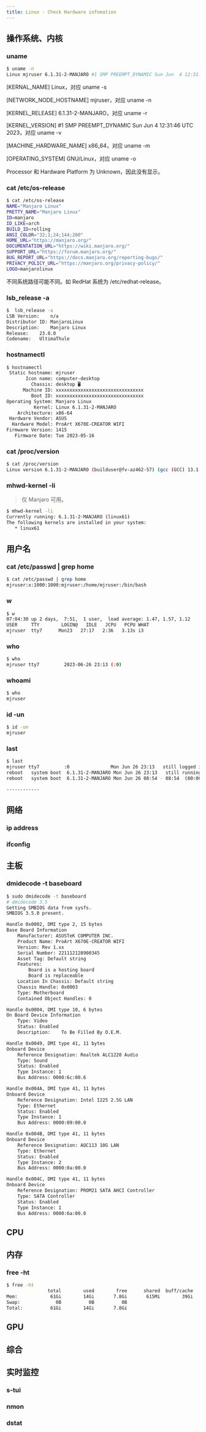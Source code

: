 ```yaml
---
title: Linux - Check Hardware infomation
---
```


## 操作系统、内核

### uname

```bash
$ uname -n
Linux mjruser 6.1.31-2-MANJARO #1 SMP PREEMPT_DYNAMIC Sun Jun  4 12:31:46 UTC 2023 x86_64 GNU/Linux
```
[KERNAL_NAME] Linux，对应 uname -s

[NETWORK_NODE_HOSTNAME] mjruser，对应 uname -n

[KERNEL_RELEASE] 6.1.31-2-MANJARO，对应 uname -r

[KERNEL_VERSION] #1 SMP PREEMPT_DYNAMIC Sun Jun  4 12:31:46 UTC 2023，对应 uname -v

[MACHINE_HARDWARE_NAME] x86_64，对应 uname -m

[OPERATING_SYSTEM] GNU/Linux，对应 uname -o

Processor 和 Hardware Platform 为 Unknown，因此没有显示。

### cat /etc/os-release

```bash
$ cat /etc/os-release
NAME="Manjaro Linux"
PRETTY_NAME="Manjaro Linux"
ID=manjaro
ID_LIKE=arch
BUILD_ID=rolling
ANSI_COLOR="32;1;24;144;200"
HOME_URL="https://manjaro.org/"
DOCUMENTATION_URL="https://wiki.manjaro.org/"
SUPPORT_URL="https://forum.manjaro.org/"
BUG_REPORT_URL="https://docs.manjaro.org/reporting-bugs/"
PRIVACY_POLICY_URL="https://manjaro.org/privacy-policy/"
LOGO=manjarolinux
```
不同系统路径可能不同。如 RedHat 系统为 /etc/redhat-release。


###  lsb_release -a

```bash
$  lsb_release -a
LSB Version:	n/a
Distributor ID:	ManjaroLinux
Description:	Manjaro Linux
Release:	23.0.0
Codename:	UltimaThule
```

### hostnamectl

```bash
$ hostnamectl
 Static hostname: mjruser
       Icon name: computer-desktop
         Chassis: desktop 🖥️
      Machine ID: xxxxxxxxxxxxxxxxxxxxxxxxxxxxxxxx
         Boot ID: xxxxxxxxxxxxxxxxxxxxxxxxxxxxxxxx
Operating System: Manjaro Linux
          Kernel: Linux 6.1.31-2-MANJARO
    Architecture: x86-64
 Hardware Vendor: ASUS
  Hardware Model: ProArt X670E-CREATOR WIFI
Firmware Version: 1415
   Firmware Date: Tue 2023-05-16
```

### cat /proc/version

```bash
$ cat /proc/version
Linux version 6.1.31-2-MANJARO (builduser@fv-az462-57) (gcc (GCC) 13.1.1 20230429, GNU ld (GNU Binutils) 2.40.0) #1 SMP PREEMPT_DYNAMIC Sun Jun  4 12:31:46 UTC 2023
```

### mhwd-kernel -li 

> 仅 Manjaro 可用。

```bash
$ mhwd-kernel -li
Currently running: 6.1.31-2-MANJARO (linux61)
The following kernels are installed in your system:
   * linux61
```

## 用户名

### cat /etc/passwd | grep home

```bash
$ cat /etc/passwd | grep home
mjruser:x:1000:1000:mjruser:/home/mjruser:/bin/bash
```

### w

```bash
$ w
07:04:30 up 2 days,  7:51,  1 user,  load average: 1.47, 1.57, 1.12
USER     TTY        LOGIN@   IDLE   JCPU   PCPU WHAT
mjruser  tty7      Mon23   27:17   2:36   3.13s i3
```

### who

```bash
$ who
mjruser tty7         2023-06-26 23:13 (:0)
```

### whoami

```bash
$ who
mjruser
```

### id -un

```bash
$ id -un
mjruser
```

### last

```bash
$ last
mjruser tty7         :0               Mon Jun 26 23:13   still logged in
reboot   system boot  6.1.31-2-MANJARO Mon Jun 26 23:13   still running
reboot   system boot  6.1.31-2-MANJARO Mon Jun 26 08:54 - 08:54  (00:00)

------------

```

## 网络

### ip address

### ifconfig

## 主板 

### dmidecode -t baseboard

```bash
$ sudo dmidecode -t baseboard
# dmidecode 3.5
Getting SMBIOS data from sysfs.
SMBIOS 3.5.0 present.

Handle 0x0002, DMI type 2, 15 bytes
Base Board Information
	Manufacturer: ASUSTeK COMPUTER INC.
	Product Name: ProArt X670E-CREATOR WIFI
	Version: Rev 1.xx
	Serial Number: 221112128900345
	Asset Tag: Default string
	Features:
		Board is a hosting board
		Board is replaceable
	Location In Chassis: Default string
	Chassis Handle: 0x0003
	Type: Motherboard
	Contained Object Handles: 0

Handle 0x0004, DMI type 10, 6 bytes
On Board Device Information
	Type: Video
	Status: Enabled
	Description:    To Be Filled By O.E.M.

Handle 0x0049, DMI type 41, 11 bytes
Onboard Device
	Reference Designation: Realtek ALC1220 Audio
	Type: Sound
	Status: Enabled
	Type Instance: 1
	Bus Address: 0000:6c:00.6

Handle 0x004A, DMI type 41, 11 bytes
Onboard Device
	Reference Designation: Intel I225 2.5G LAN
	Type: Ethernet
	Status: Enabled
	Type Instance: 1
	Bus Address: 0000:09:00.0

Handle 0x004B, DMI type 41, 11 bytes
Onboard Device
	Reference Designation: AQC113 10G LAN
	Type: Ethernet
	Status: Enabled
	Type Instance: 2
	Bus Address: 0000:0a:00.0

Handle 0x004C, DMI type 41, 11 bytes
Onboard Device
	Reference Designation: PROM21 SATA AHCI Controller
	Type: SATA Controller
	Status: Enabled
	Type Instance: 1
	Bus Address: 0000:6a:00.0
```

## CPU

## 内存

### free -ht

```bash
$ free -ht
               total        used        free      shared  buff/cache   available
Mem:            61Gi        14Gi       7.8Gi       615Mi        39Gi        46Gi
Swap:             0B          0B          0B
Total:          61Gi        14Gi       7.8Gi
```

## GPU 

## 综合

## 实时监控

### s-tui

### nmon

### dstat
